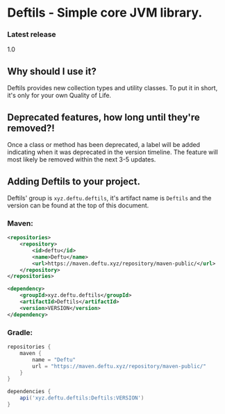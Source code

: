 # Deftils - Simple core JVM library.

### Latest release
1.0

## Why should I use it?

Deftils provides new collection types and utility classes. To put it in short, it's only for your own Quality of Life.

## Deprecated features, how long until they're removed?!

Once a class or method has been deprecated, a label will be added indicating when it was deprecated in the version timeline. The feature will most likely be removed within the next 3-5 updates.

## Adding Deftils to your project.
Deftils' group is `xyz.deftu.deftils`, it's artifact name is `Deftils` and the version can be found at the top of this document.

### Maven:
```xml
<repositories>
    <repository>
        <id>deftu</id>
        <name>Deftu</name>
        <url>https://maven.deftu.xyz/repository/maven-public/</url>
    </repository>
</repositories>

<dependency>
    <groupId>xyz.deftu.deftils</groupId>
    <artifactId>Deftils</artifactId>
    <version>VERSION</version>
</dependency>
```

### Gradle:
```gradle
repositories {
    maven {
        name = "Deftu"
        url = "https://maven.deftu.xyz/repository/maven-public/"
    }
}

dependencies {
    api('xyz.deftu.deftils:Deftils:VERSION')
}
```
